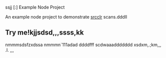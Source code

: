 ssjj [:] Example Node Project

An example node project to demonstrate [srcclr](https://www.srcclr.com) scans.dddll
## Try me!kjjsdsd,,,ssss,kk
nmmmsdsfzxdssa
nmmmn`111adad
ddddfff
scdwaaaddddddd
xsdxm,.;km,,,
.l.
,,,
